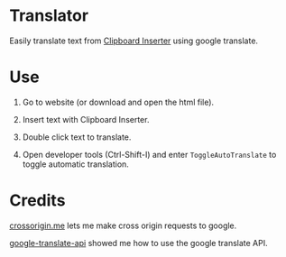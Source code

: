 # Translator

Easily translate text from [Clipboard Inserter](https://addons.mozilla.org/en-US/firefox/addon/clipboard-inserter/) using google translate.

# Use

1. Go to website (or download and open the html file).

2. Insert text with Clipboard Inserter.

3. Double click text to translate.

4. Open developer tools (Ctrl-Shift-I) and enter ```ToggleAutoTranslate``` to toggle automatic translation.

# Credits

[crossorigin.me](https://crossorigin.me/) lets me make cross origin requests to google.

[google-translate-api](https://www.npmjs.com/package/google-translate-api) showed me how to use the google translate API.
